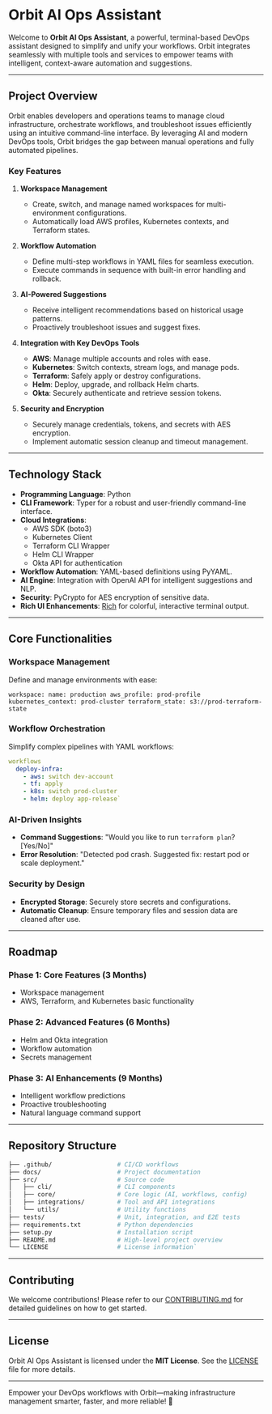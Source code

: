 # Orbit AI Ops Assistant
Welcome to **Orbit AI Ops Assistant**, a powerful, terminal-based DevOps assistant designed to simplify and unify your workflows. Orbit integrates seamlessly with multiple tools and services to empower teams with intelligent, context-aware automation and suggestions.

---

## Project Overview

Orbit enables developers and operations teams to manage cloud infrastructure, orchestrate workflows, and troubleshoot issues efficiently using an intuitive command-line interface. By leveraging AI and modern DevOps tools, Orbit bridges the gap between manual operations and fully automated pipelines.

### Key Features

1.  **Workspace Management**

    - Create, switch, and manage named workspaces for multi-environment configurations.
    - Automatically load AWS profiles, Kubernetes contexts, and Terraform states.

2.  **Workflow Automation**

    - Define multi-step workflows in YAML files for seamless execution.
    - Execute commands in sequence with built-in error handling and rollback.

3.  **AI-Powered Suggestions**

    - Receive intelligent recommendations based on historical usage patterns.
    - Proactively troubleshoot issues and suggest fixes.

4.  **Integration with Key DevOps Tools**

    - **AWS**: Manage multiple accounts and roles with ease.
    - **Kubernetes**: Switch contexts, stream logs, and manage pods.
    - **Terraform**: Safely apply or destroy configurations.
    - **Helm**: Deploy, upgrade, and rollback Helm charts.
    - **Okta**: Securely authenticate and retrieve session tokens.

5.  **Security and Encryption**

    - Securely manage credentials, tokens, and secrets with AES encryption.
    - Implement automatic session cleanup and timeout management.

---

## Technology Stack

- **Programming Language**: Python
- **CLI Framework**: Typer for a robust and user-friendly command-line interface.
- **Cloud Integrations**:
  - AWS SDK (boto3)
  - Kubernetes Client
  - Terraform CLI Wrapper
  - Helm CLI Wrapper
  - Okta API for authentication
- **Workflow Automation**: YAML-based definitions using PyYAML.
- **AI Engine**: Integration with OpenAI API for intelligent suggestions and NLP.
- **Security**: PyCrypto for AES encryption of sensitive data.
- **Rich UI Enhancements**: [Rich](https://rich.readthedocs.io/) for colorful, interactive terminal output.

---

## Core Functionalities

### Workspace Management

Define and manage environments with ease:

`workspace:
  name: production
  aws_profile: prod-profile
  kubernetes_context: prod-cluster
  terraform_state: s3://prod-terraform-state`

### Workflow Orchestration

Simplify complex pipelines with YAML workflows:

```yaml
workflows
  deploy-infra:
    - aws: switch dev-account
    - tf: apply
    - k8s: switch prod-cluster
    - helm: deploy app-release`
```

### AI-Driven Insights

- **Command Suggestions**: "Would you like to run `terraform plan`? [Yes/No]"
- **Error Resolution**: "Detected pod crash. Suggested fix: restart pod or scale deployment."

### Security by Design

- **Encrypted Storage**: Securely store secrets and configurations.
- **Automatic Cleanup**: Ensure temporary files and session data are cleaned after use.

---

## Roadmap

### **Phase 1: Core Features (3 Months)**

- Workspace management
- AWS, Terraform, and Kubernetes basic functionality

### **Phase 2: Advanced Features (6 Months)**

- Helm and Okta integration
- Workflow automation
- Secrets management

### **Phase 3: AI Enhancements (9 Months)**

- Intelligent workflow predictions
- Proactive troubleshooting
- Natural language command support

---

## Repository Structure

```bash
├── .github/                  # CI/CD workflows
├── docs/                     # Project documentation
├── src/                      # Source code
│   ├── cli/                  # CLI components
│   ├── core/                 # Core logic (AI, workflows, config)
│   ├── integrations/         # Tool and API integrations
│   └── utils/                # Utility functions
├── tests/                    # Unit, integration, and E2E tests
├── requirements.txt          # Python dependencies
├── setup.py                  # Installation script
├── README.md                 # High-level project overview
└── LICENSE                   # License information`
```

---

## Contributing

We welcome contributions! Please refer to our [CONTRIBUTING.md](CONTRIBUTING.md) for detailed guidelines on how to get started.

---

## License

Orbit AI Ops Assistant is licensed under the **MIT License**. See the [LICENSE](LICENSE) file for more details.

---

Empower your DevOps workflows with Orbit—making infrastructure management smarter, faster, and more reliable! 🚀
